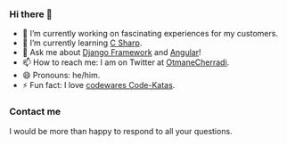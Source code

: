 ### Hi there 👋

- 🔭 I’m currently working on fascinating experiences for my customers.
- 🌱 I’m currently learning [C Sharp](https://docs.microsoft.com/en-us/dotnet/csharp/).
- 💬 Ask me about [Django Framework](https://www.djangoproject.com/) and [Angular](https://angular.io/)!
- 📫 How to reach me: I am on Twitter at [OtmaneCherradi](https://twitter.com/OthmanCherradi?s=09).
- 😄 Pronouns: he/him.
- ⚡ Fun fact: I love [codewares Code-Katas](https://www.codewars.com/).

### Contact me
I would be more than happy to respond to all your questions.

<!--
**otmanecherradi/otmanecherradi** is a ✨ _special_ ✨ repository because its `README.md` (this file) appears on your GitHub profile.

Here are some ideas to get you started:

- 🔭 I’m currently working on ...
- 🌱 I’m currently learning ...
- 👯 I’m looking to collaborate on ...
- 🤔 I’m looking for help with ...
- 💬 Ask me about ...
- 📫 How to reach me: ...
- 😄 Pronouns: ...
- ⚡ Fun fact: ...
-->
